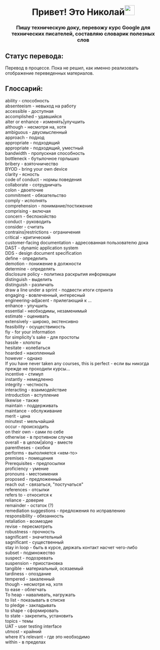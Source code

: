 <h1 align="center">Привет! Это Николай<img src="https://github.com/blackcater/blackcater/raw/main/images/Hi.gif" height="32"/></h1>
<h3 align="center">Пишу техническую доку, перевожу <a>курс Google для технических писателей<a href=https://www.google.com/url?sa=t&rct=j&q=&esrc=s&source=web&cd=&ved=2ahUKEwjq0aGMzZn4AhXph_0HHcvWCnkQFnoECAcQAQ&url=https%3A%2F%2Fdevelopers.google.com%2Ftech-writing&usg=AOvVaw1MuqF__vFEE8W6XQRexhLL></a>, составляю словарик полезных слов</h3>  

## Статус перевода:  
Перевод в процессе. Пока не решил, как именно реализовать отображение переведенных материалов.

## Глоссарий:  
ability - способность  
absenteeism - невыход на работу  
accessible - доступная  
accomplished - удавшийся  
alter or enhance - изменять|улучшить    
although - несмотря на, хотя  
ambiguous - двусмысленный  
approach - подход  
appropriate - подходящий  
appropriate - подходящий, уместный  
bandwidth - пропускная способность  
bottleneck - бутылочное горлышко  
bribery - взяточничество  
BYOD - bring your own device  
clarity - ясность  
code of conduct - нормы поведения  
collaborate - сотрудничать  
colon - двоеточие  
commitment - обязательство  
comply - исполнять  
comprehension - понимание/постижение    
comprising - включая  
concern - беспокойство  
conduct - руководить  
consider - считать  
contrains|restrictions - ограничения    
critical - критический  
customer-facing documentation - адресованная пользователю дока  
DAST - dynamic application system  
DDS - design document specification  
define - определить  
demotion - понижение в должности  
determine - определять  
disclosure policy - политика  раскрытия информации  
distinguish - выделить  
distinguish - различать   
draw a line under a sprint - подвести итоги спринта  
engaging - вовлеченный, интересный  
engineering-adjacent - прилегающий к ...  
enhance - улучшить  
essential - необходимы, незаменимый  
estimate - оценивать  
extensively - широко, экстенсивно  
feasibility - осуществимость  
fiy - for your information  
for simplicity's sake - для простоты    
hassle - хлопоты  
hesitate - колебаться  
hoarded - накопленный  
however - однако  
If you have never taken any courses, this is perfect - если вы никогда прежде не проходили курсы...    
incentive - стимул  
instantly - немедленно  
integrity - честность  
interacting - взаимодействие  
introduction - вступление  
likewise - также  
maintain - поддерживать    
maintance - обслуживание   
merit - цена  
minutest - мельчайший  
occur - происходить  
on their own - сами по себе  
otherwise - в противном случае  
overall - в целом|along - вместе  
parentheses - скобки  
performs - выполняется <кем-то>  
premises - помещения  
Prerequisites - предпосылки  
proficiency - умение  
pronouns - местоимения  
proposed - предложенный  
reach out - связаться, "постучаться"  
references - отсылки  
refers to - относится к   
reliance - доверие  
remainder - остаток (?)  
remediation suggestions - предложения по исправлению  
responsibility - обязанность  
retaliation - возмездие  
revise - пересмотреть  
robustness - прочность  
sagnificant - значительный  
sagnificant - существенный  
stay in loop - быть в курсе, держать контакт насчет чего-либо  
subset - подмножество  
suspect - подозревать  
suspension - приостановка  
tangible - материальный, осязаемый  
tardiness - опоздание  
tempered - закаленный  
though - несмотря на, хотя  
to ease - облегчать  
To heap - наваливать, нагружать  
to list - показывать в списке  
to pledge - закладывать  
to shape - сформировать  
to state - закрепить, установить    
topics - темы  
UAT - user testing interface  
utmost - крайний  
where it's relevant - где это необходимо  
within - в пределах  